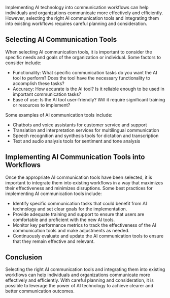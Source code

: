 
Implementing AI technology into communication workflows can help individuals and organizations communicate more effectively and efficiently. However, selecting the right AI communication tools and integrating them into existing workflows requires careful planning and consideration.

Selecting AI Communication Tools
--------------------------------

When selecting AI communication tools, it is important to consider the specific needs and goals of the organization or individual. Some factors to consider include:

* Functionality: What specific communication tasks do you want the AI tool to perform? Does the tool have the necessary functionality to accomplish these tasks?
* Accuracy: How accurate is the AI tool? Is it reliable enough to be used in important communication tasks?
* Ease of use: Is the AI tool user-friendly? Will it require significant training or resources to implement?

Some examples of AI communication tools include:

* Chatbots and voice assistants for customer service and support
* Translation and interpretation services for multilingual communication
* Speech recognition and synthesis tools for dictation and transcription
* Text and audio analysis tools for sentiment and tone analysis

Implementing AI Communication Tools into Workflows
--------------------------------------------------

Once the appropriate AI communication tools have been selected, it is important to integrate them into existing workflows in a way that maximizes their effectiveness and minimizes disruptions. Some best practices for implementing AI communication tools include:

* Identify specific communication tasks that could benefit from AI technology and set clear goals for the implementation.
* Provide adequate training and support to ensure that users are comfortable and proficient with the new AI tools.
* Monitor key performance metrics to track the effectiveness of the AI communication tools and make adjustments as needed.
* Continuously evaluate and update the AI communication tools to ensure that they remain effective and relevant.

Conclusion
----------

Selecting the right AI communication tools and integrating them into existing workflows can help individuals and organizations communicate more effectively and efficiently. With careful planning and consideration, it is possible to leverage the power of AI technology to achieve clearer and better communication outcomes.

